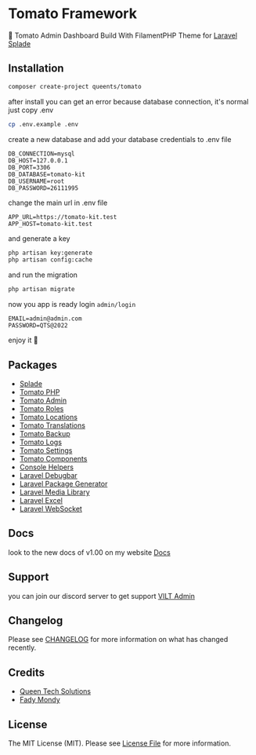 # Tomato Framework

🍅 Tomato Admin Dashboard Build With FilamentPHP Theme for [Laravel Splade](https://splade.dev/)

## Installation

```bash
composer create-project queents/tomato
```

after install you can get an error because database connection, it's normal just copy .env

```bash
cp .env.example .env
```
create a new database and add your database credentials to .env file

```.env
DB_CONNECTION=mysql
DB_HOST=127.0.0.1
DB_PORT=3306
DB_DATABASE=tomato-kit
DB_USERNAME=root
DB_PASSWORD=26111995
```

change the main url in .env file

```.env
APP_URL=https://tomato-kit.test
APP_HOST=tomato-kit.test
```

and generate a key

```bash
php artisan key:generate
php artisan config:cache
```

and run the migration

```bash
php artisan migrate
```

now you app is ready login `admin/login`

```dotenv
EMAIL=admin@admin.com
PASSWORD=QTS@2022
```

enjoy it 🍅

## Packages

- [Splade](https://splade.dev/)
- [Tomato PHP](https://github.com/queents/tomato-php)
- [Tomato Admin](https://github.com/queents/tomato-admin)
- [Tomato Roles](https://github.com/queents/tomato-roles)
- [Tomato Locations](https://github.com/queents/tomato-locations)
- [Tomato Translations](https://github.com/queents/tomato-translations)
- [Tomato Backup](https://github.com/queents/tomato-backup)
- [Tomato Logs](https://github.com/queents/tomato-logs)
- [Tomato Settings](https://github.com/queents/tomato-settings)
- [Tomato Components](https://github.com/queents/tomato-components)
- [Console Helpers](https://github.com/queents/console-helpers)
- [Laravel Debugbar](https://github.com/barryvdh/laravel-debugbar)
- [Laravel Package Generator](https://github.com/queents/laravel-package-generator)
- [Laravel Media Library](https://spatie.be/docs/laravel-medialibrary/v10/introduction)
- [Laravel Excel](https://laravel-excel.com/)
- [Laravel WebSocket](https://beyondco.de/docs/laravel-websockets/getting-started/introduction)

## Docs

look to the new docs of v1.00 on my website [Docs](https://queents.gitbook.io/tomato-admin/)

## Support

you can join our discord server to get support [VILT Admin](https://discord.gg/HUNYbgKDdx)

## Changelog

Please see [CHANGELOG](CHANGELOG.md) for more information on what has changed recently.

## Credits

- [Queen Tech Solutions](https://github.com/queents)
- [Fady Mondy](https://github.com/3x1io)

## License

The MIT License (MIT). Please see [License File](LICENSE.md) for more information.

